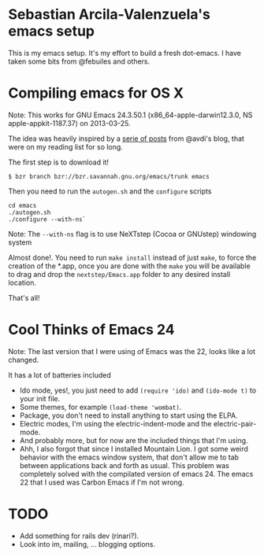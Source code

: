 Sebastian Arcila-Valenzuela's emacs setup
=========================================

This is my emacs setup. It's my effort to build a fresh dot-emacs. I have taken some bits from @febuiles and others.

Compiling emacs for OS X
========================

Note: This works for GNU Emacs 24.3.50.1 (x86_64-apple-darwin12.3.0,
NS apple-appkit-1187.37) on 2013-03-25.

The idea was heavily inspired by a
[serie of posts](http://devblog.avdi.org/category/emacs-reboot/page/2/)
from @avdi's blog, that were on my reading list for so long.

The first step is to download it!

	$ ﻿bzr branch bzr://bzr.savannah.gnu.org/emacs/trunk emacs

Then you need to run the `autogen.sh` and the `configure` scripts

	cd emacs
	./autogen.sh
	./configure --with-ns`

Note: The `--with-ns` flag is to use NeXTstep (Cocoa or GNUstep) windowing system

Almost done!.
You need to run `make install` instead of just `make`, to force the
creation of the *.app, once you are done with the `make` you will be
available to drag and drop the `nextstep/Emacs.app` folder to any
desired install location.

That's all!

Cool Thinks of Emacs 24
=======================

Note: The last version that I were using of Emacs was the 22, looks
like a lot changed.

It has a lot of batteries included

* Ido mode, yes!, you just need to add `(require 'ido)` and `(ido-mode
t)` to your init file.
* Some themes, for example `(load-theme 'wombat)`.
* Package, you don't need to install anything to start using the ELPA.
* Electric modes, I'm using the electric-indent-mode and the electric-pair-mode.
* And probably more, but for now  are the included things that I'm
using.
* Ahh, I also forgot that since I installed Mountain Lion. I got
  some weird behavior with the emacs window system, that don't allow
  me to tab between applications back and forth as usual. This problem
  was completely solved with the compilated version of emacs 24. The
  emacs 22 that I used was Carbon Emacs if I'm not wrong.

TODO
====

* Add something for rails dev (rinari?).
* Look into im, mailing, ... blogging options.
